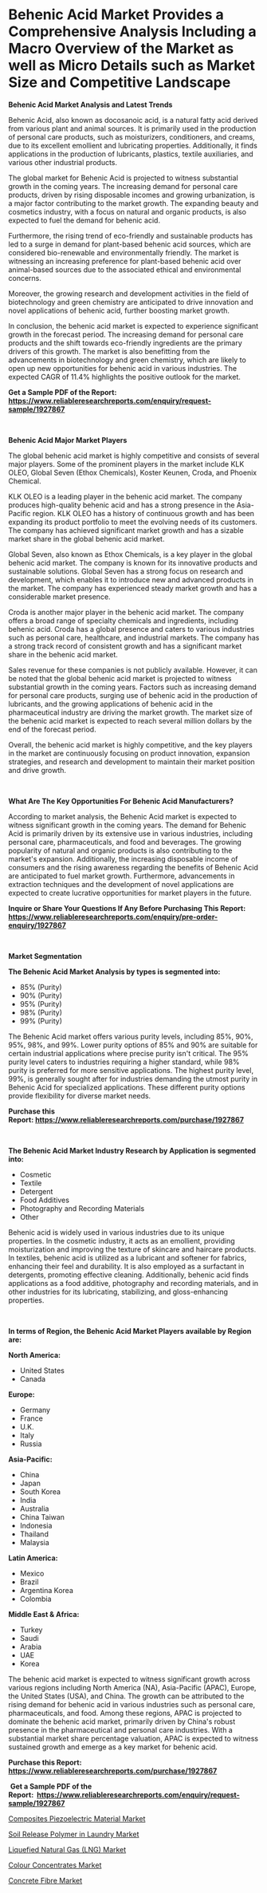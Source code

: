 <p><h1>Behenic Acid Market Provides a Comprehensive Analysis Including a Macro Overview of the Market as well as Micro Details such as Market Size and Competitive Landscape</h1></p><p><strong>Behenic Acid Market Analysis and Latest Trends</strong></p>
<p><p>Behenic Acid, also known as docosanoic acid, is a natural fatty acid derived from various plant and animal sources. It is primarily used in the production of personal care products, such as moisturizers, conditioners, and creams, due to its excellent emollient and lubricating properties. Additionally, it finds applications in the production of lubricants, plastics, textile auxiliaries, and various other industrial products.</p><p>The global market for Behenic Acid is projected to witness substantial growth in the coming years. The increasing demand for personal care products, driven by rising disposable incomes and growing urbanization, is a major factor contributing to the market growth. The expanding beauty and cosmetics industry, with a focus on natural and organic products, is also expected to fuel the demand for behenic acid.</p><p>Furthermore, the rising trend of eco-friendly and sustainable products has led to a surge in demand for plant-based behenic acid sources, which are considered bio-renewable and environmentally friendly. The market is witnessing an increasing preference for plant-based behenic acid over animal-based sources due to the associated ethical and environmental concerns.</p><p>Moreover, the growing research and development activities in the field of biotechnology and green chemistry are anticipated to drive innovation and novel applications of behenic acid, further boosting market growth.</p><p>In conclusion, the behenic acid market is expected to experience significant growth in the forecast period. The increasing demand for personal care products and the shift towards eco-friendly ingredients are the primary drivers of this growth. The market is also benefitting from the advancements in biotechnology and green chemistry, which are likely to open up new opportunities for behenic acid in various industries. The expected CAGR of 11.4% highlights the positive outlook for the market.</p></p>
<p><strong>Get a Sample PDF of the Report:&nbsp; <a href="https://www.reliableresearchreports.com/enquiry/request-sample/1927867">https://www.reliableresearchreports.com/enquiry/request-sample/1927867</a></strong></p>
<p>&nbsp;</p>
<p><strong>Behenic Acid Major Market Players</strong></p>
<p><p>The global behenic acid market is highly competitive and consists of several major players. Some of the prominent players in the market include KLK OLEO, Global Seven (Ethox Chemicals), Koster Keunen, Croda, and Phoenix Chemical.</p><p>KLK OLEO is a leading player in the behenic acid market. The company produces high-quality behenic acid and has a strong presence in the Asia-Pacific region. KLK OLEO has a history of continuous growth and has been expanding its product portfolio to meet the evolving needs of its customers. The company has achieved significant market growth and has a sizable market share in the global behenic acid market.</p><p>Global Seven, also known as Ethox Chemicals, is a key player in the global behenic acid market. The company is known for its innovative products and sustainable solutions. Global Seven has a strong focus on research and development, which enables it to introduce new and advanced products in the market. The company has experienced steady market growth and has a considerable market presence.</p><p>Croda is another major player in the behenic acid market. The company offers a broad range of specialty chemicals and ingredients, including behenic acid. Croda has a global presence and caters to various industries such as personal care, healthcare, and industrial markets. The company has a strong track record of consistent growth and has a significant market share in the behenic acid market.</p><p>Sales revenue for these companies is not publicly available. However, it can be noted that the global behenic acid market is projected to witness substantial growth in the coming years. Factors such as increasing demand for personal care products, surging use of behenic acid in the production of lubricants, and the growing applications of behenic acid in the pharmaceutical industry are driving the market growth. The market size of the behenic acid market is expected to reach several million dollars by the end of the forecast period.</p><p>Overall, the behenic acid market is highly competitive, and the key players in the market are continuously focusing on product innovation, expansion strategies, and research and development to maintain their market position and drive growth.</p></p>
<p>&nbsp;</p>
<p><strong>What Are The Key Opportunities For Behenic Acid Manufacturers?</strong></p>
<p><p>According to market analysis, the Behenic Acid market is expected to witness significant growth in the coming years. The demand for Behenic Acid is primarily driven by its extensive use in various industries, including personal care, pharmaceuticals, and food and beverages. The growing popularity of natural and organic products is also contributing to the market's expansion. Additionally, the increasing disposable income of consumers and the rising awareness regarding the benefits of Behenic Acid are anticipated to fuel market growth. Furthermore, advancements in extraction techniques and the development of novel applications are expected to create lucrative opportunities for market players in the future.</p></p>
<p><strong>Inquire or Share Your Questions If Any Before Purchasing This Report: <a href="https://www.reliableresearchreports.com/enquiry/pre-order-enquiry/1927867">https://www.reliableresearchreports.com/enquiry/pre-order-enquiry/1927867</a></strong></p>
<p>&nbsp;</p>
<p><strong>Market Segmentation</strong></p>
<p><strong>The Behenic Acid Market Analysis by types is segmented into:</strong></p>
<p><ul><li>85% (Purity)</li><li>90% (Purity)</li><li>95% (Purity)</li><li>98% (Purity)</li><li>99% (Purity)</li></ul></p>
<p><p>The Behenic Acid market offers various purity levels, including 85%, 90%, 95%, 98%, and 99%. Lower purity options of 85% and 90% are suitable for certain industrial applications where precise purity isn't critical. The 95% purity level caters to industries requiring a higher standard, while 98% purity is preferred for more sensitive applications. The highest purity level, 99%, is generally sought after for industries demanding the utmost purity in Behenic Acid for specialized applications. These different purity options provide flexibility for diverse market needs.</p></p>
<p><strong>Purchase this Report:&nbsp;<a href="https://www.reliableresearchreports.com/purchase/1927867">https://www.reliableresearchreports.com/purchase/1927867</a></strong></p>
<p>&nbsp;</p>
<p><strong>The Behenic Acid Market Industry Research by Application is segmented into:</strong></p>
<p><ul><li>Cosmetic</li><li>Textile</li><li>Detergent</li><li>Food Additives</li><li>Photography and Recording Materials</li><li>Other</li></ul></p>
<p><p>Behenic acid is widely used in various industries due to its unique properties. In the cosmetic industry, it acts as an emollient, providing moisturization and improving the texture of skincare and haircare products. In textiles, behenic acid is utilized as a lubricant and softener for fabrics, enhancing their feel and durability. It is also employed as a surfactant in detergents, promoting effective cleaning. Additionally, behenic acid finds applications as a food additive, photography and recording materials, and in other industries for its lubricating, stabilizing, and gloss-enhancing properties.</p></p>
<p>&nbsp;</p>
<p><strong>In terms of Region, the Behenic Acid Market Players available by Region are:</strong></p>
<p>
    <p> <strong> North America: </strong>
        <ul>
            <li>United States</li>
            <li>Canada</li>
        </ul>
        </p> 
    <p> <strong> Europe: </strong>
        <ul>
            <li>Germany</li>
            <li>France</li>
            <li>U.K.</li>
            <li>Italy</li>
            <li>Russia</li>
        </ul>
        </p> 
    <p> <strong> Asia-Pacific: </strong>
        <ul>
            <li>China</li>
            <li>Japan</li>
            <li>South Korea</li>
            <li>India</li>
            <li>Australia</li>
            <li>China Taiwan</li>
            <li>Indonesia</li>
            <li>Thailand</li>
            <li>Malaysia</li>
        </ul>
        </p> 
    <p> <strong> Latin America: </strong>
        <ul>
            <li>Mexico</li>
            <li>Brazil</li>
            <li>Argentina Korea</li>
            <li>Colombia</li>
        </ul>
        </p> 
    <p> <strong> Middle East & Africa: </strong>
        <ul>
            <li>Turkey</li>
            <li>Saudi</li>
            <li>Arabia</li>
            <li>UAE</li>
            <li>Korea</li>
        </ul>
    </p>
    </p>
<p><p>The behenic acid market is expected to witness significant growth across various regions including North America (NA), Asia-Pacific (APAC), Europe, the United States (USA), and China. The growth can be attributed to the rising demand for behenic acid in various industries such as personal care, pharmaceuticals, and food. Among these regions, APAC is projected to dominate the behenic acid market, primarily driven by China's robust presence in the pharmaceutical and personal care industries. With a substantial market share percentage valuation, APAC is expected to witness sustained growth and emerge as a key market for behenic acid.</p></p>
<p><strong>Purchase this Report: <a href="https://www.reliableresearchreports.com/purchase/1927867">https://www.reliableresearchreports.com/purchase/1927867</a></strong></p>
<p>&nbsp;<strong>Get a Sample PDF of the Report:&nbsp;&nbsp;<a href="https://www.reliableresearchreports.com/enquiry/request-sample/1927867">https://www.reliableresearchreports.com/enquiry/request-sample/1927867</a></strong></p>
<p><strong></strong></p>
<p><p><a href="https://www.linkedin.com/pulse/composites-piezoelectric-material-market-research-report-jggme/">Composites Piezoelectric Material Market</a></p><p><a href="https://www.linkedin.com/pulse/soil-release-polymer-laundry-market-challenges-opportunities-rqbbe/">Soil Release Polymer in Laundry Market</a></p><p><a href="https://www.linkedin.com/pulse/decoding-liquefied-natural-gas-lng-market-deep-dive-latest-idhoe/">Liquefied Natural Gas (LNG) Market</a></p><p><a href="https://medium.com/@waltercruz6g/colour-concentrates-market-furnishes-information-on-market-share-market-trends-and-market-growth-c105efc07a12">Colour Concentrates Market</a></p><p><a href="https://medium.com/@seanhunt765/concrete-fibre-market-insight-market-trends-growth-forecasted-from-2023-to-2030-d76285c7625d">Concrete Fibre Market</a></p></p>
